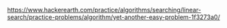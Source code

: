 https://www.hackerearth.com/practice/algorithms/searching/linear-search/practice-problems/algorithm/yet-another-easy-problem-1f3273a0/
